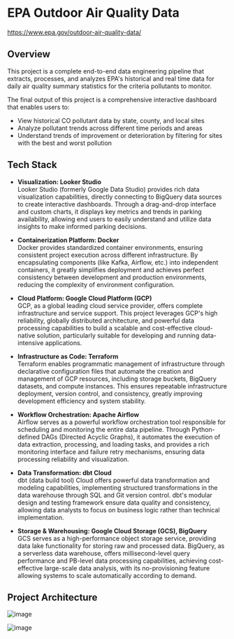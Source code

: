 # EPA Outdoor Air Quality Data
https://www.epa.gov/outdoor-air-quality-data/

## Overview
This project is a complete end-to-end data engineering pipeline that extracts, processes, and analyzes EPA's historical and real time data for daily air quality summary statistics for the criteria pollutants to monitor.

The final output of this project is a comprehensive interactive dashboard that enables users to:

* View historical CO pollutant data by state, county, and local sites
* Analyze pollutant trends across different time periods and areas
* Understand trends of improvement or deterioration by filtering for sites with the best and worst pollution

## Tech Stack

* **Visualization: Looker Studio**  
  Looker Studio (formerly Google Data Studio) provides rich data visualization capabilities, directly connecting to BigQuery data sources to create interactive dashboards. Through a drag-and-drop interface and custom charts, it displays key metrics and trends in parking availability, allowing end users to easily understand and utilize data insights to make informed parking decisions.

* **Containerization Platform: Docker**  
  Docker provides standardized container environments, ensuring consistent project execution across different infrastructure. By encapsulating components (like Kafka, Airflow, etc.) into independent containers, it greatly simplifies deployment and achieves perfect consistency between development and production environments, reducing the complexity of environment configuration.

* **Cloud Platform: Google Cloud Platform (GCP)**  
  GCP, as a global leading cloud service provider, offers complete infrastructure and service support. This project leverages GCP's high reliability, globally distributed architecture, and powerful data processing capabilities to build a scalable and cost-effective cloud-native solution, particularly suitable for developing and running data-intensive applications.

* **Infrastructure as Code: Terraform**  
  Terraform enables programmatic management of infrastructure through declarative configuration files that automate the creation and management of GCP resources, including storage buckets, BigQuery datasets, and compute instances. This ensures repeatable infrastructure deployment, version control, and consistency, greatly improving development efficiency and system stability.

* **Workflow Orchestration: Apache Airflow**  
  Airflow serves as a powerful workflow orchestration tool responsible for scheduling and monitoring the entire data pipeline. Through Python-defined DAGs (Directed Acyclic Graphs), it automates the execution of data extraction, processing, and loading tasks, and provides a rich monitoring interface and failure retry mechanisms, ensuring data processing reliability and visualization.

* **Data Transformation: dbt Cloud**  
  dbt (data build tool) Cloud offers powerful data transformation and modeling capabilities, implementing structured transformations in the data warehouse through SQL and Git version control. dbt's modular design and testing framework ensure data quality and consistency, allowing data analysts to focus on business logic rather than technical implementation.

* **Storage & Warehousing: Google Cloud Storage (GCS), BigQuery**  
  GCS serves as a high-performance object storage service, providing data lake functionality for storing raw and processed data. BigQuery, as a serverless data warehouse, offers millisecond-level query performance and PB-level data processing capabilities, achieving cost-effective large-scale data analysis, with its no-provisioning feature allowing systems to scale automatically according to demand.

## Project Architecture 

![image](https://github.com/user-attachments/assets/42a52d29-8cc2-4285-b94d-ed5105399a79)

![image](https://github.com/user-attachments/assets/404d464f-6919-4365-8f6f-48f828dcee81)


